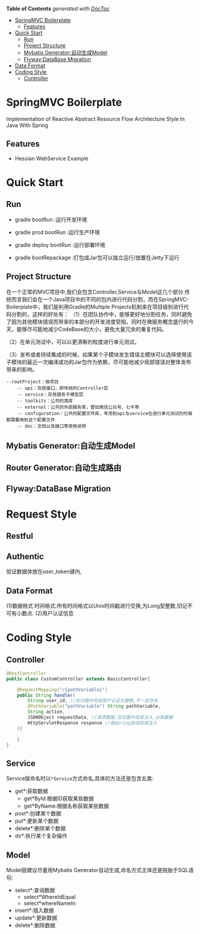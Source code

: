<!-- START doctoc generated TOC please keep comment here to allow auto update -->
<!-- DON'T EDIT THIS SECTION, INSTEAD RE-RUN doctoc TO UPDATE -->
**Table of Contents**  *generated with [DocToc](https://github.com/thlorenz/doctoc)*

- [SpringMVC Boilerplate](#springmvc-boilerplate)
  - [Features](#features)
- [Quick Start](#quick-start)
  - [Run](#run)
  - [Project Structure](#project-structure)
  - [Mybatis Generator:自动生成Model](#mybatis-generator%E8%87%AA%E5%8A%A8%E7%94%9F%E6%88%90model)
  - [Flyway:DataBase Migration](#flywaydatabase-migration)
- [Data Format](#data-format)
- [Coding Style](#coding-style)
  - [Controller](#controller)

<!-- END doctoc generated TOC please keep comment here to allow auto update -->

# SpringMVC Boilerplate
Implementation of Reactive Abstract Resource Flow Architecture Style In Java With Spring

## Features
- Hessian WebService Example

# Quick Start
## Run

- gradle bootRun :运行开发环境

- gradle prod bootRun :运行生产环境

- gradle deploy bootRun :运行部署环境

- gradle bootRepackage :打包成Jar包可以独立运行/放置在Jetty下运行

## Project Structure
在一个正常的MVC项目中,我们会包含Controller,Service与Model这几个部分.传统而言我们会在一个Java项目中的不同的包内进行代码分割，而在SpringMVC-Boilerplate中，我们是利用Gradle的Multiple Projects机制来在项目级别进行代码分割的，这样的好处有：
（1）在团队协作中，能够更好地分割任务，同时避免了因为其他模块错误而带来的本部分的开发进度受阻。同时在微服务概念盛行的今天，能够尽可能地减少CodeBase的大小，避免大量冗余的重复代码。

（2）在单元测试中，可以以更清晰的粒度进行单元测试。

（3）发布或者持续集成的时候，如果某个子模块发生错误主模块可以选择使用该子模块的最近一次编译成功的Jar包作为依赖，尽可能地减少局部错误对整体发布带来的影响。



```
--rootProject：根项目
	-- api：存放接口，即传统的Controller层
	-- service：存放服务于模型层
	-- toolkits：公共的类库
	-- external：公共的外部服务库，譬如微信公众号、七牛等
	-- configuration：公共的配置文件库，考虑到api与service在进行单元测试的时候都需要用到这个配置文件
	-- doc：文档以及接口等使用说明
```



## Mybatis Generator:自动生成Model
## Router Generator:自动生成路由
## Flyway:DataBase Migration

# Request Style
## Restful
## Authentic
验证数据体放在user_token键内,

## Data Format


(1)数据格式
时间格式:所有时间格式以Unix时间戳进行交换,为Long型整数,切记不可有小数点.
(2)用户认证信息

# Coding Style
## Controller
```java
@RestController
public class CustomController extends BasicController{

    @RequestMapping("/{pathVariable}")
    public String handler(
        String user_id, //在切面中完成用户认证与替换,不一定存在
        @PathVariable("pathVariable") String pathVariable,
        String action,
        JSONObject requestData, //请求数据,在切面中完成注入,必有数据
        HttpServletResponse response //由Spring自动完成注入
    ){

    }
}
```
## Service

Service层命名时以`*Service`方式命名,具体的方法还是包含五类:

- get*:获取数据
    - get*ById:根据ID获取某些数据
    - get*ByName:根据名称获取某些数据
- post*:创建某个数据
- put*:更新某个数据
- delete*:删除某个数据
- do*:执行某个复杂操作

## Model
Model层建议尽量用Mybatis Generator自动生成,命名方式主体还是脱胎于SQL语句:

- select*:查询数据
    - select*WhereIdEqual
    - select*whereNameIn
- insert*:插入数据
- update*:更新数据
- delete*:删除数据